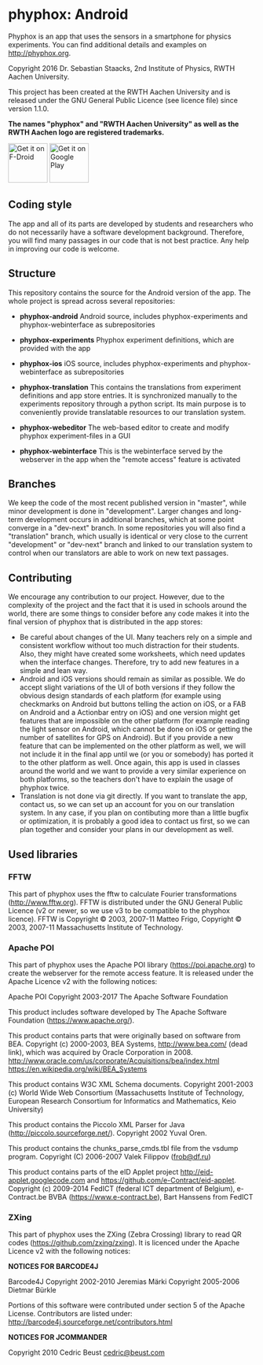 # phyphox: Android

Phyphox is an app that uses the sensors in a smartphone for physics experiments. You can find additional details and examples on http://phyphox.org.

Copyright 2016 Dr. Sebastian Staacks, 2nd Institute of Physics, RWTH Aachen University.

This project has been created at the RWTH Aachen University and is released under the GNU General Public Licence (see licence file) since version 1.1.0.

**The names "phyphox" and "RWTH Aachen University" as well as the RWTH Aachen logo are registered trademarks.**

[<img src="https://fdroid.gitlab.io/artwork/badge/get-it-on.png"
     alt="Get it on F-Droid"
     height="80">](https://f-droid.org/packages/de.rwth_aachen.phyphox/)
[<img src="https://play.google.com/intl/en_us/badges/images/generic/en-play-badge.png"
     alt="Get it on Google Play"
     height="80">](https://play.google.com/store/apps/details?id=de.rwth_aachen.phyphox)

## Coding style

The app and all of its parts are developed by students and researchers who do not necessarily have a software development background. Therefore, you will find many passages in our code that is not best practice. Any help in improving our code is welcome.

## Structure

This repository contains the source for the Android version of the app. The whole project is spread across several repositories:

* **phyphox-android**
  Android source, includes phyphox-experiments and phyphox-webinterface as subrepositories

* **phyphox-experiments**
  Phyphox experiment definitions, which are provided with the app

* **phyphox-ios**
  iOS source, includes phyphox-experiments and phyphox-webinterface as subrepositories

* **phyphox-translation**
  This contains the translations from experiment definitions and app store entries. It is synchronized manually to the experiments repository through a python script. Its main purpose is to conveniently provide translatable resources to our translation system.

* **phyphox-webeditor**
  The web-based editor to create and modify phyphox experiment-files in a GUI

* **phyphox-webinterface**
  This is the webinterface served by the webserver in the app when the "remote access" feature is activated

## Branches

We keep the code of the most recent published version in "master", while minor development is done in "development". Larger changes and long-term development occurs in additional branches, which at some point converge in a "dev-next" branch. In some repositories you will also find a "translation" branch, which usually is identical or very close to the current "development" or "dev-next" branch and linked to our translation system to control when our translators are able to work on new text passages.

## Contributing

We encourage any contribution to our project. However, due to the complexity of the project and the fact that it is used in schools around the world, there are some things to consider before any code makes it into the final version of phyphox that is distributed in the app stores:
* Be careful about changes of the UI. Many teachers rely on a simple and consistent workflow without too much distraction for their students. Also, they might have created some worksheets, which need updates when the interface changes. Therefore, try to add new features in a simple and lean way.
* Android and iOS versions should remain as similar as possible. We do accept slight variations of the UI of both versions if they follow the obvious design standards of each platform (for example using checkmarks on Android but buttons telling the action on iOS, or a FAB on Android and a Actionbar entry on iOS) and one version might get features that are impossible on the other platform (for example reading the light sensor on Android, which cannot be done on iOS or getting the number of satellites for GPS on Android). But if you provide a new feature that can be implemented on the other platform as well, we will not include it in the final app until we (or you or somebody) has ported it to the other platform as well. Once again, this app is used in classes around the world and we want to provide a very similar experience on both platforms, so the teachers don't have to explain the usage of phyphox twice.
* Translation is not done via git directly. If you want to translate the app, contact us, so we can set up an account for you on our translation system.
In any case, if you plan on contibuting more than a little bugfix or optimization, it is probably a good idea to contact us first, so we can plan together and consider your plans in our development as well.

## Used libraries

### FFTW

This part of phyphox uses the fftw to calculate Fourier transformations (http://www.fftw.org). FFTW is distributed under the GNU General Public Licence (v2 or newer, so we use v3 to be compatible to the phyphox licence). FFTW is Copyright © 2003, 2007-11 Matteo Frigo, Copyright © 2003, 2007-11 Massachusetts Institute of Technology.

### Apache POI

This part of phyphox uses the Apache POI library (https://poi.apache.org) to create the webserver for the remote access feature. It is released under the Apache Licence v2 with the following notices:

Apache POI
Copyright 2003-2017 The Apache Software Foundation

This product includes software developed by
The Apache Software Foundation (https://www.apache.org/).

This product contains parts that were originally based on software from BEA.
Copyright (c) 2000-2003, BEA Systems, <http://www.bea.com/> (dead link),
which was acquired by Oracle Corporation in 2008.
<http://www.oracle.com/us/corporate/Acquisitions/bea/index.html>
<https://en.wikipedia.org/wiki/BEA_Systems>

This product contains W3C XML Schema documents. Copyright 2001-2003 (c)
World Wide Web Consortium (Massachusetts Institute of Technology, European
Research Consortium for Informatics and Mathematics, Keio University)

This product contains the Piccolo XML Parser for Java
(http://piccolo.sourceforge.net/). Copyright 2002 Yuval Oren.

This product contains the chunks_parse_cmds.tbl file from the vsdump program.
Copyright (C) 2006-2007 Valek Filippov (frob@df.ru)

This product contains parts of the eID Applet project 
<http://eid-applet.googlecode.com> and <https://github.com/e-Contract/eid-applet>.
Copyright (c) 2009-2014
FedICT (federal ICT department of Belgium), e-Contract.be BVBA (https://www.e-contract.be),
Bart Hanssens from FedICT

### ZXing

This part of phyphox uses the ZXing (Zebra Crossing) library to read QR codes (https://github.com/zxing/zxing). It is licenced under the Apache Licence v2 with the following notices:

**NOTICES FOR BARCODE4J**

Barcode4J
Copyright 2002-2010 Jeremias Märki
Copyright 2005-2006 Dietmar Bürkle

Portions of this software were contributed under section 5 of the
Apache License. Contributors are listed under:
http://barcode4j.sourceforge.net/contributors.html

**NOTICES FOR JCOMMANDER**

Copyright 2010 Cedric Beust cedric@beust.com
